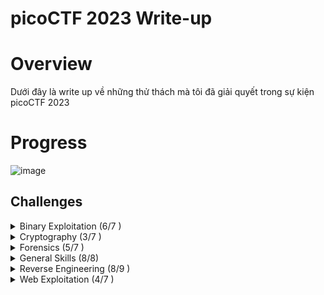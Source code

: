 
# picoCTF 2023 Write-up #
# Overview
Dưới đây là write up về những thử thách mà tôi đã giải quyết trong sự kiện picoCTF 2023
# Progress

![image](https://user-images.githubusercontent.com/126185640/229730326-dbad58b2-0c9b-4762-b726-fd2b940ade89.png)

## Challenges ##
<details>
  <summary>Binary Exploitation (6/7 )</summary>

* babygame01 (Solved)
* two-sum (Solved)
* babygame02 (Solved)
* hijacking (Solved)
* tic-tac(Solved)
* VNE(Solved)

</details>

<details>
  <summary>Cryptography (3/7 )</summary>

* HideToSee (Solved)
* ReadMyCert (Solved)
* rotation (Solved)


</details>

<details>
  <summary>Forensics (5/7 )</summary>

* hideme (Solved)
* PcapPoisoning (Solved)
* who is it (Solved)
* FindAndOpen (Solved)
* MSB (Solved)


</details>

<details>
  <summary>General Skills (8/8)</summary>

* chrono (Solved)
* money-ware (Solved)
* Permissions (Solved)
* repetitions (Solved)
* useless (Solved)
* Special (Solved)
* Specialer (solved)
* Rule 2023 (solved)
</details>

<details>
  <summary>Reverse Engineering (8/9 )</summary>

* Ready Gladiator 0 (Solved)
* Reverse (Solved)
* Safe Opener 2 (Solved)
* timer (Solved)
* Virtual Machine 0 (solved)
* No way out (solved)
* Ready Gladiator 1 (Solved)
* Ready Gladiator 2 (Solved)

</details>

<details>
  <summary>Web Exploitation (4/7 )</summary>

* findme (Solved)
* MatchTheRegex (Solved)
* SOAP (Solved)
* More SQLi (Solved)



